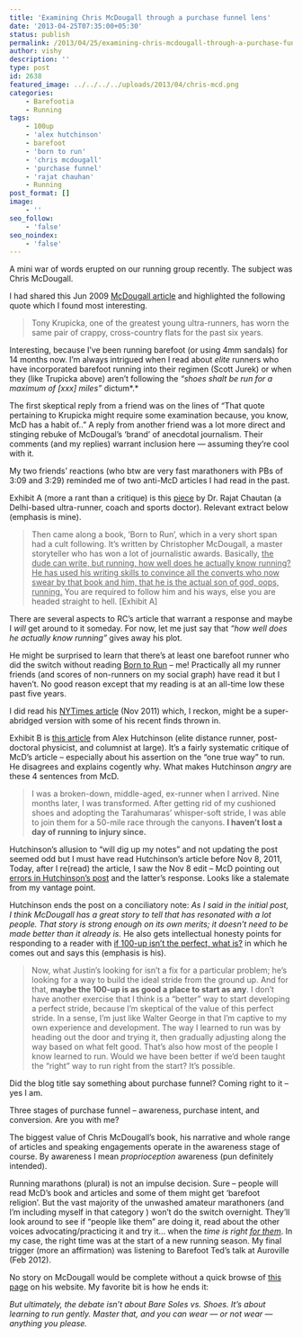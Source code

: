 ```yaml
---
title: 'Examining Chris McDougall through a purchase funnel lens'
date: '2013-04-25T07:35:00+05:30'
status: publish
permalink: /2013/04/25/examining-chris-mcdougall-through-a-purchase-funnel-lens
author: vishy
description: ''
type: post
id: 2638
featured_image: ../../../../uploads/2013/04/chris-mcd.png
categories: 
    - Barefootia
    - Running
tags:
    - 100up
    - 'alex hutchinson'
    - barefoot
    - 'born to run'
    - 'chris mcdougall'
    - 'purchase funnel'
    - 'rajat chauhan'
    - Running
post_format: []
image:
    - ''
seo_follow:
    - 'false'
seo_noindex:
    - 'false'
---
```


A mini war of words erupted on our running group recently. The subject was Chris McDougall.

I had shared this Jun 2009 [McDougall article](http://www.time.com/time/health/article/0,8599,1902027,00.html) and highlighted the following quote which I found most interesting.

> Tony Krupicka, one of the greatest young ultra-runners, has worn the same pair of crappy, cross-country flats for the past six years.

Interesting, because I’ve been running barefoot (or using 4mm sandals) for 14 months now. I’m always intrigued when I read about *elite* runners who have incorporated barefoot running into their regimen (Scott Jurek) or when they (like Trupicka above) aren’t following the *“shoes shalt be run for a maximum of \[xxx\] miles”* dictum*.*

The first skeptical reply from a friend was on the lines of “That quote pertaining to Krupicka might require some examination because, you know, McD has a habit of..” A reply from another friend was a lot more direct and stinging rebuke of McDougal’s ‘brand’ of anecdotal journalism. Their comments (and my replies) warrant inclusion here — assuming they’re cool with it.

My two friends’ reactions (who btw are very fast marathoners with PBs of 3:09 and 3:29) reminded me of two anti-McD articles I had read in the past.

Exhibit A (more a rant than a critique) is this [piece](http://forbesindia.com/blog/health/running-losing-my-religion/) by Dr. Rajat Chautan (a Delhi-based ultra-runner, coach and sports doctor). Relevant extract below (emphasis is mine).

> Then came along a book, ‘Born to Run’, which in a very short span had a cult following. It’s written by Christopher McDougall, a master storyteller who has won a lot of journalistic awards. Basically, <span style="text-decoration: underline;">the dude can write, but running, how well does he actually know running?</span> <span style="text-decoration: underline;">He has used his writing skills to convince all the converts who now swear by that book and him, that he is the actual son of god, oops, running.</span> You are required to follow him and his ways, else you are headed straight to hell. \[Exhibit A\]

There are several aspects to RC’s article that warrant a response and maybe I *will* get around to it someday. For now, let me just say that *“how well does he actually know running”* gives away his plot.

He might be surprised to learn that there’s at least one barefoot runner who did the switch without reading [Born to Run](http://www.amazon.com/Born-Run-Hidden-Superathletes-Greatest/dp/0307279189) – me! Practically all my runner friends (and scores of non-runners on my social graph) have read it but I haven’t. No good reason except that my reading is at an all-time low these past five years.

I did read his [NYTimes article](http://www.nytimes.com/2011/11/06/magazine/running-christopher-mcdougall.html?_r=0) (Nov 2011) which, I reckon, might be a super-abridged version with some of his recent finds thrown in.

Exhibit B is [this article](http://sweatscience.com/chris-mcdougall-on-the-one-true-way-to-run/) from Alex Hutchinson (elite distance runner, post-doctoral physicist, and columnist at large). It’s a fairly systematic critique of McD’s article – especially about his assertion on the “one true way” to run. He disagrees and explains cogently why. What makes Hutchinson *angry* are these 4 sentences from McD.

> I was a broken-down, middle-aged, ex-runner when I arrived. Nine months later, I was transformed. After getting rid of my cushioned shoes and adopting the Tarahumaras’ whisper-soft stride, I was able to join them for a 50-mile race through the canyons. **I haven’t lost a day of running to injury since.**

Hutchinson’s allusion to “will dig up my notes” and not updating the post seemed odd but I must have read Hutchinson’s article before Nov 8, 2011, Today, after I re(read) the article, I saw the Nov 8 edit – McD pointing out [errors in Hutchinson’s post](http://sweatscience.com/chris-mcdougall-responds/) and the latter’s response. Looks like a stalemate from my vantage point.

Hutchinson ends the post on a conciliatory note: *As I said in the initial post, I think McDougall has a great story to tell that has resonated with a lot people. That story is strong enough on its own merits; it doesn’t need to be made better than it already is.* He also gets intellectual honesty points for responding to a reader with [if 100-up isn’t the perfect, what is?](http://sweatscience.com/if-the-100-up-isnt-the-secret-what-is/) in which he comes out and says this (emphasis is his).

> Now, what Justin’s looking for isn’t a fix for a particular problem; he’s looking for a way to build the ideal stride from the ground up. And for that, **maybe the 100-up is as good a place to start as any**. I don’t have another exercise that I think is a “better” way to start developing a perfect stride, because I’m skeptical of the value of this perfect stride. In a sense, I’m just like Walter George in that I’m captive to my own experience and development. The way I learned to run was by heading out the door and trying it, then gradually adjusting along the way based on what felt good. That’s also how most of the people I know learned to run. Would we have been better if we’d been taught the “right” way to run right from the start? It’s possible.

Did the blog title say something about purchase funnel? Coming right to it – yes I am.

Three stages of purchase funnel – awareness, purchase intent, and conversion. Are you with me?

The biggest value of Chris McDougall’s book, his narrative and whole range of articles and speaking engagements operate in the awareness stage of course. By awareness I mean *proprioception* awareness (pun definitely intended).

Running marathons (plural) is not an impulse decision. Sure – people will read McD’s book and articles and some of them might get ‘barefoot religion’. But the vast majority of the unwashed amateur marathoners (and I’m including myself in that category ) won’t do the switch overnight. They’ll look around to see if “people like them” are doing it, read about the other voices advocating/practicing it and try it… when the *time is right <span style="text-decoration: underline;">for them</span>*. In my case, the right time was at the start of a new running season. My final trigger (more an affirmation) was listening to Barefoot Ted’s talk at Auroville (Feb 2012).

No story on McDougall would be complete without a quick browse of [this page](http://www.chrismcdougall.com/barefoot.html) on his website. My favorite bit is how he ends it:

*But ultimately, the debate isn’t about Bare Soles vs. Shoes. It’s about learning to run gently. Master that, and you can wear — or not wear — anything you please.*
